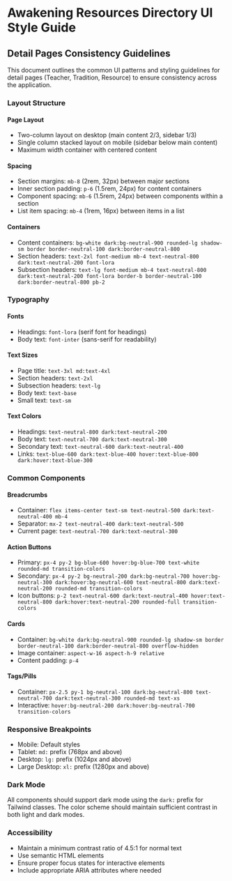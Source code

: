 # Awakening Resources Directory UI Style Guide

## Detail Pages Consistency Guidelines

This document outlines the common UI patterns and styling guidelines for detail pages (Teacher, Tradition, Resource) to ensure consistency across the application.

### Layout Structure

#### Page Layout
- Two-column layout on desktop (main content 2/3, sidebar 1/3)
- Single column stacked layout on mobile (sidebar below main content)
- Maximum width container with centered content

#### Spacing
- Section margins: `mb-8` (2rem, 32px) between major sections
- Inner section padding: `p-6` (1.5rem, 24px) for content containers
- Component spacing: `mb-6` (1.5rem, 24px) between components within a section
- List item spacing: `mb-4` (1rem, 16px) between items in a list

#### Containers
- Content containers: `bg-white dark:bg-neutral-900 rounded-lg shadow-sm border border-neutral-100 dark:border-neutral-800`
- Section headers: `text-2xl font-medium mb-4 text-neutral-800 dark:text-neutral-200 font-lora`
- Subsection headers: `text-lg font-medium mb-4 text-neutral-800 dark:text-neutral-200 font-lora border-b border-neutral-100 dark:border-neutral-800 pb-2`

### Typography

#### Fonts
- Headings: `font-lora` (serif font for headings)
- Body text: `font-inter` (sans-serif for readability)

#### Text Sizes
- Page title: `text-3xl md:text-4xl`
- Section headers: `text-2xl`
- Subsection headers: `text-lg`
- Body text: `text-base`
- Small text: `text-sm`

#### Text Colors
- Headings: `text-neutral-800 dark:text-neutral-200`
- Body text: `text-neutral-700 dark:text-neutral-300`
- Secondary text: `text-neutral-600 dark:text-neutral-400`
- Links: `text-blue-600 dark:text-blue-400 hover:text-blue-800 dark:hover:text-blue-300`

### Common Components

#### Breadcrumbs
- Container: `flex items-center text-sm text-neutral-500 dark:text-neutral-400 mb-4`
- Separator: `mx-2 text-neutral-400 dark:text-neutral-500`
- Current page: `text-neutral-700 dark:text-neutral-300`

#### Action Buttons
- Primary: `px-4 py-2 bg-blue-600 hover:bg-blue-700 text-white rounded-md transition-colors`
- Secondary: `px-4 py-2 bg-neutral-200 dark:bg-neutral-700 hover:bg-neutral-300 dark:hover:bg-neutral-600 text-neutral-800 dark:text-neutral-200 rounded-md transition-colors`
- Icon buttons: `p-2 text-neutral-600 dark:text-neutral-400 hover:text-neutral-800 dark:hover:text-neutral-200 rounded-full transition-colors`

#### Cards
- Container: `bg-white dark:bg-neutral-900 rounded-lg shadow-sm border border-neutral-100 dark:border-neutral-800 overflow-hidden`
- Image container: `aspect-w-16 aspect-h-9 relative`
- Content padding: `p-4`

#### Tags/Pills
- Container: `px-2.5 py-1 bg-neutral-100 dark:bg-neutral-800 text-neutral-700 dark:text-neutral-300 rounded-md text-xs`
- Interactive: `hover:bg-neutral-200 dark:hover:bg-neutral-700 transition-colors`

### Responsive Breakpoints

- Mobile: Default styles
- Tablet: `md:` prefix (768px and above)
- Desktop: `lg:` prefix (1024px and above)
- Large Desktop: `xl:` prefix (1280px and above)

### Dark Mode

All components should support dark mode using the `dark:` prefix for Tailwind classes. The color scheme should maintain sufficient contrast in both light and dark modes.

### Accessibility

- Maintain a minimum contrast ratio of 4.5:1 for normal text
- Use semantic HTML elements
- Ensure proper focus states for interactive elements
- Include appropriate ARIA attributes where needed
